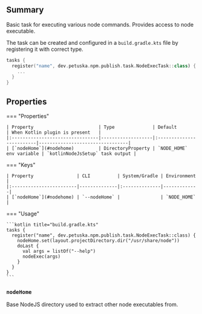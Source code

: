 ## Summary

Basic task for executing various node commands. Provides access to node executable.

The task can be created and configured in a `build.gradle.kts` file by registering it with correct type.

```kotlin title="build.gradle.kts"
tasks {
  register("name", dev.petuska.npm.publish.task.NodeExecTask::class) {
    ...
  }
}
```

## Properties

=== "Properties"

    | Property                        | Type              | Default                  | When Kotlin plugin is present   |
    |:--------------------------------|-------------------|:-------------------------|---------------------------------|
    | [`nodeHome`](#nodehome)         | DirectoryProperty | `NODE_HOME` env variable | `kotlinNodeJsSetup` task output |

=== "Keys"

    | Property                | CLI          | System/Gradle | Environment |
    |:------------------------|--------------|:--------------|-------------|
    | [`nodeHome`](#nodehome) | `--nodeHome` |               | `NODE_HOME` |

=== "Usage"

    ```kotlin title="build.gradle.kts"
    tasks {
      register("name", dev.petuska.npm.publish.task.NodeExecTask::class) {
        nodeHome.set(layout.projectDirectory.dir("/usr/share/node"))
        doLast {
          val args = listOf("--help")
          nodeExec(args)
        }
      }
    }
    ```

### `nodeHome`

Base NodeJS directory used to extract other node executables from.
